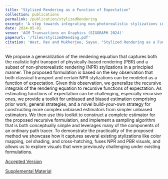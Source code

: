 ```yaml
---
title: "Stylized Rendering as a Function of Expectation"
collection: publications
permalink: /publication/stylizedRendering
excerpt: 'A step towards integrating non-photorealistic stylizations into physically-based rendering systems.'
date: 2024-05-01
venue: 'ACM Transactions on Graphics (SIGGRAPH 2024)'
paperurl: '/files/stylizedRending.pdf'
citation: 'West, Rex and Mukherjee, Sayan. "Stylized Rendering as a Function of Expectation." <i>ACM Transactions on Graphics (SIGGRAPH 2024)</i>.'
---
```


We propose a generalization of the rendering equation that captures both the realistic light transport of physically-based rendering (PBR) and a subset of non-photorealistic rendering (NPR) stylizations in a principled manner.
The proposed formulation is based on the key observation that both classical transport and certain NPR stylizations can be modeled as a function of expectation.
Given this observation, we generalize the recursive integrals of the rendering equation to recursive functions of expectation.
As estimating functions of expectation can be challenging, especially recursive ones, we provide a toolkit for unbiased and biased estimation comprising prior work, general strategies, and a novel build-your-own strategy for constructing more complex unbiased estimators from simpler unbiased estimators.
We then use this toolkit to construct a complete estimator for the proposed recursive formulation, and implement a sampling algorithm that is both conceptually simple and leverages many of the components of an ordinary path tracer.
To demonstrate the practicality of the proposed method we showcase how it captures several existing stylizations like color mapping, cel shading, and cross-hatching, fuses NPR and PBR visuals, and allows us to explore visuals that were previously challenging under existing formulations.

[Accepted Version](/files/stylizedRendering.pdf)

[Supplemental Material](/files/stylizedRenderingSupplemental.pdf)


